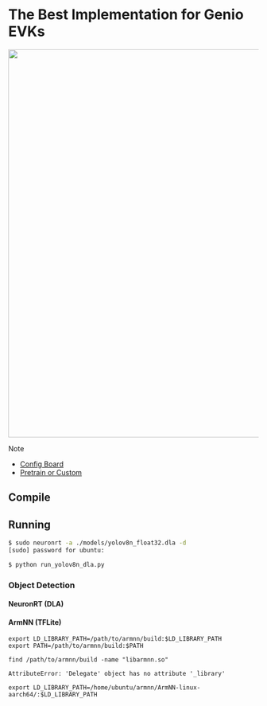 # The Best Implementation for Genio EVKs

<div align="center">
<img src="https://github.com/R300-AI/ITRI-AI-Hub/blob/main/docs/assets/images/pages/genio_510_demonstration_workflow.png" width="780"/>
</div>

> [!NOTE]
> * [Config Board](https://r300-ai.github.io/ITRI-AI-Hub/docs/genio-evk.html)
> * [Pretrain or Custom]()

## Compile
## Running
```bash
$ sudo neuronrt -a ./models/yolov8n_float32.dla -d
[sudo] password for ubuntu:
```
```bash
$ python run_yolov8n_dla.py
```
### Object Detection
#### **NeuronRT (DLA)**
#### **ArmNN (TFLite)**

```
export LD_LIBRARY_PATH=/path/to/armnn/build:$LD_LIBRARY_PATH
export PATH=/path/to/armnn/build:$PATH
```
```
find /path/to/armnn/build -name "libarmnn.so"

AttributeError: 'Delegate' object has no attribute '_library'
```
```
export LD_LIBRARY_PATH=/home/ubuntu/armnn/ArmNN-linux-aarch64/:$LD_LIBRARY_PATH
```
